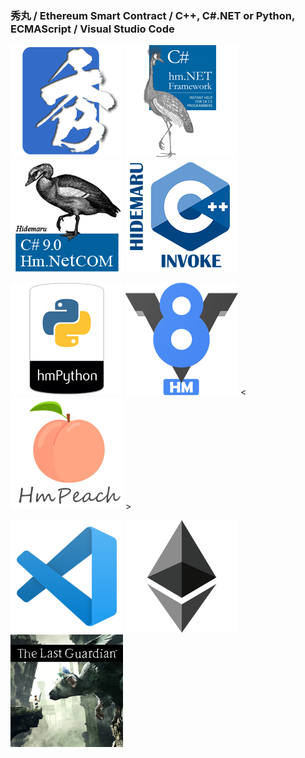 ### 秀丸 / Ethereum Smart Contract / C++, C#.NET or Python, ECMAScript / Visual Studio Code

[![秀丸](index_title_hm.png)]()
[![CS](index_title_cs.png)](https://xn--pckzexbx21r8q9b.net/?page=nobu_tool_hm_dotnet)
[![CSCOM](index_title_cs_com.png)](https://xn--pckzexbx21r8q9b.net/?page=nobu_tool_hm_dotnet_pinvoke)
[![CPP](index_title_cpp.png)](https://xn--pckzexbx21r8q9b.net/?page=nobu_tool_hm_cpp_invoke)

[![Python](index_title_py.png)](https://xn--pckzexbx21r8q9b.net/?page=nobu_tool_hm_python3)
[![V8](index_title_v8.png)](https://xn--pckzexbx21r8q9b.net/?page=nobu_tool_hm_ecmascript)
<[![PHP](index_title_php.png)](https://xn--pckzexbx21r8q9b.net/?page=nobu_tool_hm_php) >

[![VSCode](index_title_vsc.png)](https://github.com/komiyamma/vscode_ripgrep_sjis)
[![ETH](index_title_eth.png)](https://etherscan.io/address/0xe067433833636d2a5acbb42a219c7a97651e63bd#code)
[![TheLastGuardian](index_title_tlg.png)](https://en.wikipedia.org/wiki/The_Last_Guardian)
<!-- [![PlayMemories](index_title_pms.png)](https://ja.wikipedia.org/wiki/PlayMemories) -->


